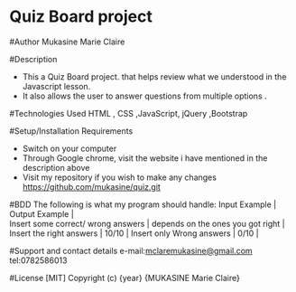  # Quiz Board project


#Author
Mukasine Marie Claire

#Description
* This a Quiz Board project. that helps review what we understood in the Javascript lesson.
* It also allows the user to answer  questions from multiple options . 


#Technologies Used
HTML , CSS ,JavaScript, jQuery ,Bootstrap

#Setup/Installation Requirements
* Switch on your computer
* Through Google chrome, visit the website i have mentioned in the description above
* Visit my repository if you wish to make any changes https://github.com/mukasine/quiz.git

#BDD
The following is what my program should handle:
Input Example                       | Output Example                    |	
Insert some correct/ wrong answers	| depends on the ones you got right |
Insert the right answers            | 10/10                             |
Insert only Wrong answers           | 0/10                              | 

	

#Support and contact details
e-mail:mclaremukasine@gmail.com
tel:0782586013

#License
[MIT] Copyright (c) {year} {MUKASINE Marie Claire}